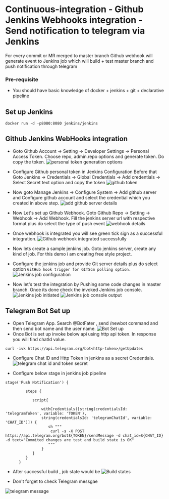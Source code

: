 # Continuous-integration - Github Jenkins Webhooks integration - Send notification to telegram via Jenkins
For every commit or MR merged to master branch Github webhook will generate event to Jenkins job which will build + test master branch 
and push notification through telegram




### Pre-requisite 
* You should have basic knowledge of docker + jenkins + git + declarative pipeline

## Set up Jenkins
```
docker run -d -p8080:8080 jenkins/jenkins
```

## Github Jenkins WebHooks integration

* Goto Github Account -> Setting -> Developer Settings -> Personal Access Token. Choose repo, admin.repo options and generate token. Do copy the token.
![personal token generation options](images/personal-token-generation-options.png)

* Configure Github personal token in Jenkins Configuration Before that Goto Jenkins -> Credentials -> Global Credentials -> Add credentials -> Select Secret text option and copy the token 
![github token](images/github-token.png)

* Now goto Manage Jenkins -> Configure System -> Add github server and Configure github account and select the credential which you created in above step.
![add github server details ](images/add-github-server.png)

* Now Let's set up Github Webhook. Goto Github Repo -> Setting -> Webhook -> Add Webhook. Fill the jenkins server url with respective format plus do select the type of push event
![webhook details](images/webhook-details.png)

* Once webhook is integrated you will see green tick sign as a successful integration.
![Github webhook integrated successfully](images/github-webhook-added-success.png)
  
  
* Now lets create a sample jenkins job. Goto jenkins server, create any kind of job. For this demo i am creating free style project.

* Configure the jenkins job and provide Git server details plus do select option `GitHub hook trigger for GITScm polling option.`
![Jenkins job configuration](images/jenkins-job-configuration.png)

* Now let's test the integration by Pushing some code changes in master branch. Once its done check the invoked Jenkins job console.
![Jenkins job initiated](images/jenkins-job-initiated.png)
![Jenkins job console output](images/jenkins-job-success-details.png)

 
## Telegram Bot Set up
* Open Telegram App. Search @BotFater , send /newbot command and then send bot name and the user name.
![Bot Set up](images/bot-setup.jpeg)
* Once Bot is set up invoke below api using http api token. In response you will find chatId value.
```
curl -ivk https://api.telegram.org/bot<http-token>/getUpdates
``` 
* Configure Chat ID and Http Token in jenkins as a secret Credentials.
![telegram chat id and token secret](images/telegram_chat_id_token_secret.png)

* Configure below stage in jenkins job pipeline
```
stage('Push Notification') {

         steps {

            script{

                withCredentials([string(credentialsId: 'telegramToken', variable: 'TOKEN'),
                string(credentialsId: 'telegramChatId', variable: 'CHAT_ID')]) {
                   sh """
                    curl -s -X POST https://api.telegram.org/bot${TOKEN}/sendMessage -d chat_id=${CHAT_ID} -d text="Commited changes are test and build state is OK"
                   """
                }
            }
         }
      }
```
* After successful build , job state would be
![Build states](images/Build-states.png)

* Don't forget to check Telegram messgae

![telegram message](images/telegram-message.jpeg)
